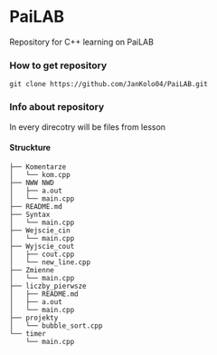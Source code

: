 # PaiLAB

Repository for C++ learning on PaiLAB


### How to get repository
```
git clone https://github.com/JanKolo04/PaiLAB.git
```

### Info about repository
In every direcotry will be files from lesson

#### Struckture
````terminal
├── Komentarze
│   └── kom.cpp
├── NWW NWD
│   ├── a.out
│   └── main.cpp
├── README.md
├── Syntax
│   └── main.cpp
├── Wejscie_cin
│   └── main.cpp
├── Wyjscie_cout
│   ├── cout.cpp
│   └── new_line.cpp
├── Zmienne
│   └── main.cpp
├── liczby_pierwsze
│   ├── README.md
│   ├── a.out
│   └── main.cpp
├── projekty
│   └── bubble_sort.cpp
└── timer
    └── main.cpp
````












